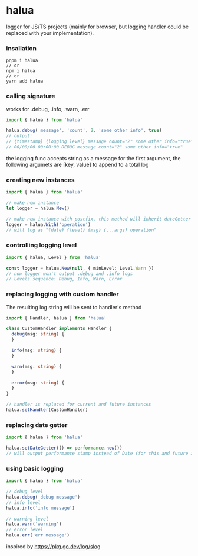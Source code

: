 # halua

logger for JS/TS projects (mainly for browser, but logging handler could be replaced with your implementation).

### insallation

```
pnpm i halua
// or 
npm i halua
// or
yarn add halua
```

### calling signature

works for .debug, .info, .warn, .err

```typescript
import { halua } from 'halua'

halua.debug('message', 'count', 2, 'some other info', true)
// output:
// {timestamp} {logging level} message count="2" some other info="true"
// 00/00/00 00:00:00 DEBUG message count="2" some other info="true"
```

the logging func accepts string as a message for the first argument, the following argumets are [key, value] to append
to a total log

### creating new instances

```typescript
import { halua } from 'halua'

// make new instance
let logger = halua.New()

// make new instance with postfix, this method will inherit dateGetter and handler 
logger = halua.With('operation')
// will log as "{date} {level} {msg} {...args} operation"
```

### controlling logging level

```typescript
import { halua, Level } from 'halua'

const logger = halua.New(null, { minLevel: Level.Warn })
// now logger won't output .debug and .info logs
// Levels sequence: Debug, Info, Warn, Error
```

### replacing logging with custom handler

The resulting log string will be sent to handler's method

```typescript
import { Handler, halua } from 'halua'

class CustomHandler implements Handler {
  debug(msg: string) {
  }

  info(msg: string) {
  }

  warn(msg: string) {
  }

  error(msg: string) {
  }
}

// handler is replaced for current and future instances 
halua.setHandler(CustomHandler)
```

### replacing date getter

```typescript
import { halua } from 'halua'

halua.setDateGetter(() => performance.now())
// will output performance stamp instead of Date (for this and future instances)
```

### using basic logging

```typescript
import { halua } from 'halua'

// debug level 
halua.debug('debug message')
// info level 
halua.info('info message')

// warning level
halua.warn('warning')
// error level
halua.err('err message')
```

inspired by https://pkg.go.dev/log/slog

